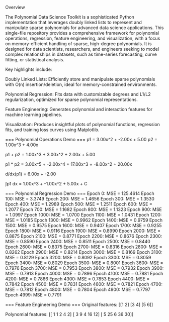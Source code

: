 Overview

The Polynomial Data Science Toolkit is a sophisticated Python implementation that leverages doubly linked lists to represent and manipulate sparse polynomials for advanced data science applications. This single-file repository provides a comprehensive framework for polynomial operations, regression, feature engineering, and visualization, with a focus on memory-efficient handling of sparse, high-degree polynomials. It is designed for data scientists, researchers, and engineers seeking to model complex relationships in datasets, such as time-series forecasting, curve fitting, or statistical analysis.

Key highlights include:





Doubly Linked Lists: Efficiently store and manipulate sparse polynomials with O(n) insertion/deletion, ideal for memory-constrained environments.



Polynomial Regression: Fits data with customizable degrees and L1/L2 regularization, optimized for sparse polynomial representations.



Feature Engineering: Generates polynomial and interaction features for machine learning pipelines.



Visualization: Produces insightful plots of polynomial functions, regression fits, and training loss curves using Matplotlib.


=== Polynomial Operations Demo ===
p1 = 3.00x^2 + -2.00x + 5.00
p2 = 1.00x^3 + 4.00x

p1 + p2 = 1.00x^3 + 3.00x^2 + 2.00x + 5.00

p1 * p2 = 3.00x^5 + -2.00x^4 + 17.00x^3 + -8.00x^2 + 20.00x

d/dx(p1) = 6.00x + -2.00

∫p1 dx = 1.00x^3 + -1.00x^2 + 5.00x + C


=== Polynomial Regression Demo ===
Epoch 0: MSE = 125.4614
Epoch 100: MSE = 3.3749
Epoch 200: MSE = 1.4656
Epoch 300: MSE = 1.3530
Epoch 400: MSE = 1.2989
Epoch 500: MSE = 1.2511
Epoch 600: MSE = 1.2077
Epoch 700: MSE = 1.1682
Epoch 800: MSE = 1.1323
Epoch 900: MSE = 1.0997
Epoch 1000: MSE = 1.0700
Epoch 1100: MSE = 1.0431
Epoch 1200: MSE = 1.0185
Epoch 1300: MSE = 0.9962
Epoch 1400: MSE = 0.9759
Epoch 1500: MSE = 0.9575
Epoch 1600: MSE = 0.9407
Epoch 1700: MSE = 0.9255
Epoch 1800: MSE = 0.9116
Epoch 1900: MSE = 0.8990
Epoch 2000: MSE = 0.8875
Epoch 2100: MSE = 0.8771
Epoch 2200: MSE = 0.8676
Epoch 2300: MSE = 0.8590
Epoch 2400: MSE = 0.8511
Epoch 2500: MSE = 0.8440
Epoch 2600: MSE = 0.8375
Epoch 2700: MSE = 0.8316
Epoch 2800: MSE = 0.8262
Epoch 2900: MSE = 0.8214
Epoch 3000: MSE = 0.8169
Epoch 3100: MSE = 0.8129
Epoch 3200: MSE = 0.8092
Epoch 3300: MSE = 0.8059
Epoch 3400: MSE = 0.8029
Epoch 3500: MSE = 0.8001
Epoch 3600: MSE = 0.7976
Epoch 3700: MSE = 0.7953
Epoch 3800: MSE = 0.7932
Epoch 3900: MSE = 0.7913
Epoch 4000: MSE = 0.7896
Epoch 4100: MSE = 0.7881
Epoch 4200: MSE = 0.7866
Epoch 4300: MSE = 0.7853
Epoch 4400: MSE = 0.7842
Epoch 4500: MSE = 0.7831
Epoch 4600: MSE = 0.7821
Epoch 4700: MSE = 0.7812
Epoch 4800: MSE = 0.7804
Epoch 4900: MSE = 0.7797
Epoch 4999: MSE = 0.7791



=== Feature Engineering Demo ===
Original features:
[[1 2]
 [3 4]
 [5 6]]

Polynomial features:
[[ 1  1  2  4  2]
 [ 3  9  4 16 12]
 [ 5 25  6 36 30]]
